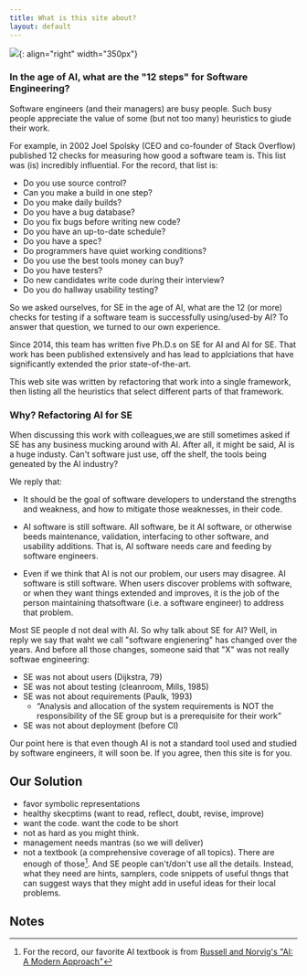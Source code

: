 ```yaml
---
title: What is this site about?
layout: default
---
```


![](http://gobeyondseo.com/wp-content/uploads/2011/11/AboutUs.jpg){: align="right" width="350px"}



### In the age of AI, what are the "12 steps" for Software Engineering?

Software engineers (and their managers)
are busy people. Such busy people appreciate the value of some
(but not too many)
heuristics to giude their work.

For example,
in 2002 Joel Spolsky (CEO and co-founder of Stack Overflow)
published 12 checks for
 measuring how good a software team is. 
This list was (is) incredibly  influential.
For the record, that list is:


-    Do you use source control?
-    Can you make a build in one step?
-    Do you make daily builds?
-    Do you have a bug database?
-    Do you fix bugs before writing new code?
-    Do you have an up-to-date schedule?
-    Do you have a spec?
-    Do programmers have quiet working conditions?
-    Do you use the best tools money can buy?
-    Do you have testers?
-    Do new candidates write code during their interview?
-   Do you do hallway usability testing?


So we asked ourselves,
for  SE in the age of AI, what are the 12 (or more) checks for testing if a
software team is successfully using/used-by  AI?
To answer that question, we turned to our own experience.

Since 2014, this team has written five Ph.D.s on SE for AI and AI for SE.
That work has been published extensively and has lead to
applciations that have significantly extended the prior state-of-the-art.

This web site was written by refactoring that work into a single framework,
then listing all the heuristics that select different parts of that framework.


### Why? Refactoring AI for SE


When discussing this work with colleagues,we are still sometimes asked if 
SE has any business mucking around with AI.
After all, it might be said, AI is a huge industy.
Can't software just use, off the shelf, the tools being geneated by the AI industry?

We reply that:

- It should be the goal of software developers to understand the strengths and weakness, and how to
mitigate those weaknesses, in their code.
- AI software is still software. All software, be it AI software, or otherwise
beeds maintenance, validation, interfacing to other software, and usability additions.
That is, AI software needs care and feeding by software engineers.

- Even if we think that AI is not our problem, our users may disagree. AI software is still software.
When users discover problems with software, 
or when they want things extended and improves,
it is the job of the person maintaining thatsoftware (i.e. a software engineer) to address that problem.

Most SE people d not deal with AI. So why talk about SE for AI? Well, in reply we say that waht we call
"software engienering" has changed over the years. And before all those changes, someone
said that "X" was not really softwae engineering:

- SE was not about  users (Dijkstra, 79)
- SE was not about testing (cleanroom, Mills, 1985)
- SE was not about requirements (Paulk, 1993)
    - “Analysis and allocation of the system requirements is NOT the responsibility of the SE group but is a prerequisite for their work”
- SE was not about deployment (before CI)

Our point here is that even though AI is not a standard tool 
used and studied by 
software engineers, it will soon be. If you agree, then this site is for you.

## Our Solution


- favor symbolic representations
- healthy skecptims (want to read, reflect, doubt, revise, improve)
- want the code. want the code to be short
- not as hard as you might think.
- management needs mantras (so we will deliver)
- not a textbook (a comprehensive coverage of all topics). 
  There are enough of those[^1]. And SE people can't/don't use all the details. Instead, what they need are hints, samplers, code snippets of useful
thngs that can suggest ways that they might add in useful ideas
for their local problems.


## Notes

[^1]: For the record, our favorite AI textbook 
      is from [Russell and Norvig's "AI: A Modern Approach"](http://aima.cs.berkeley.edu/)

